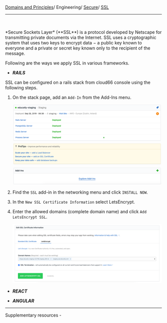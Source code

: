 [Domains and Principles](/principles)/ Engineering/ [Secure](/domains/engineering/secure/info)/ [SSL](/domains/engineering/secure/ssl)

---
<br>
<br>
*Secure Sockets Layer* (**SSL**) is a protocol developed by Netscape for transmitting private documents via the Internet. SSL uses a cryptographic system that uses two keys to encrypt data − a public key known to everyone and a private or secret key known only to the recipient of the message. 

Following are the ways we apply SSL in various frameworks.

- ***RAILS***

SSL can be configured on a rails stack from cloud66 console using the following steps.

1. On the stack page, add an `Add-In` from the Add-Ins menu.

	[![add-ins page](/assets/images/add-ins-c66.png)](/assets/images/add-ins-c66.png)

2. Find the `SSL` add-in in the networking menu and click `INSTALL NOW`.

3. In the `New SSL Certificate Information` select LetsEncrypt. 

4. Enter the allowed domains (complete domain name) and click `Add LetsEncrypt SSL`.

	[![certificate page](/assets/images/domain-name-ssl-c66.png)](/assets/images/domain-name-ssl-c66.png)

- ***REACT***
 
- ***ANGULAR*** 



----


Supplementary resources - 

